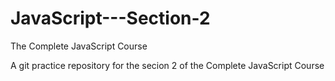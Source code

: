 # JavaScript---Section-2
The Complete JavaScript Course

A git practice repository for the secion 2 of the Complete JavaScript Course
